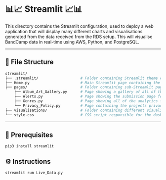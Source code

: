 # 📊📈 Streamlit 📈📊

This directory contains the Streamlit configuration, used to deploy a web application that will display many different charts and visualisations generated from the data received from the RDS setup. This will visualise BandCamp data in real-time using AWS, Python, and PostgreSQL.

---

## 📁 File Structure

```bash
streamlit/
├── .streamlit/                   # Folder containing Streamlit theme configurations and secrets.
├── Home.py                       # Main Streamlit page containing the live artist data.
├── pages/                        # Folder containing sub-Streamlit pages.
    ├── Album_Art_Gallery.py      # Page showing a gallery of all of the album covers.
    ├── Alerts.py                 # Page showing the submission page for the alerts and daily reports.
    ├── Genres.py                 # Page showing all of the analytics for the genres.
    └── Privacy_Policy.py         # Page containing the projects privacy policy.
├── visualisations/               # Folder containing different visualisations for various charts.
└── style.css                     # CSS script responsible for the dashboard font styling.
```
---

## 🔧 Prerequisites
```
pip3 install streamlit
```
## ⚙ Instructions
```
streamlit run Live_Data.py
```
